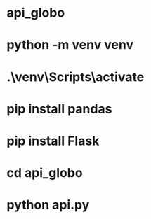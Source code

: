 # api_globo

#  python -m venv venv  
#  .\venv\Scripts\activate 
#  pip install pandas
#  pip install Flask
#  cd api_globo 
#  python api.py